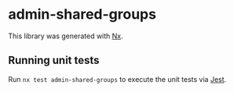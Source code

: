 # admin-shared-groups

This library was generated with [Nx](https://nx.dev).

## Running unit tests

Run `nx test admin-shared-groups` to execute the unit tests via [Jest](https://jestjs.io).
